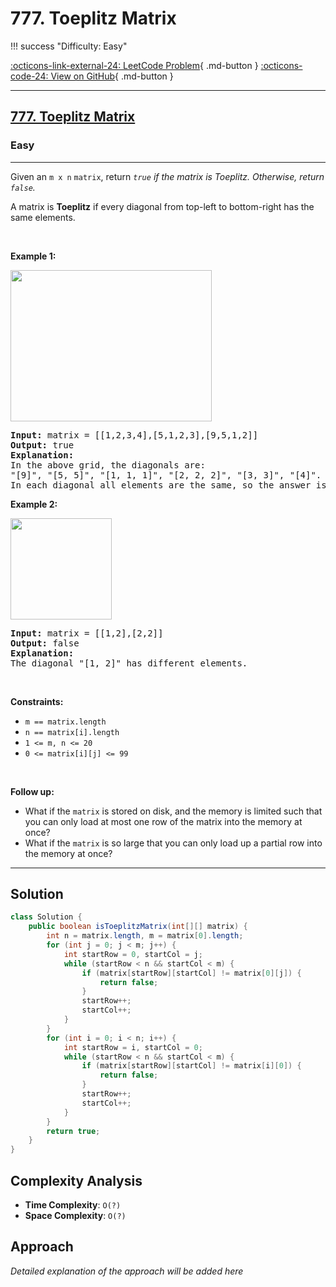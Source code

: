 # 777. Toeplitz Matrix

!!! success "Difficulty: Easy"

[:octicons-link-external-24: LeetCode Problem](https://leetcode.com/problems/toeplitz-matrix/){ .md-button }
[:octicons-code-24: View on GitHub](https://github.com/RAJ8664/Leetcode/tree/master/0777-toeplitz-matrix){ .md-button }

---

<h2><a href="https://leetcode.com/problems/toeplitz-matrix">777. Toeplitz Matrix</a></h2><h3>Easy</h3><hr><p>Given an <code>m x n</code> <code>matrix</code>, return&nbsp;<em><code>true</code>&nbsp;if the matrix is Toeplitz. Otherwise, return <code>false</code>.</em></p>

<p>A matrix is <strong>Toeplitz</strong> if every diagonal from top-left to bottom-right has the same elements.</p>

<p>&nbsp;</p>
<p><strong class="example">Example 1:</strong></p>
<img alt="" src="https://assets.leetcode.com/uploads/2020/11/04/ex1.jpg" style="width: 322px; height: 242px;" />
<pre>
<strong>Input:</strong> matrix = [[1,2,3,4],[5,1,2,3],[9,5,1,2]]
<strong>Output:</strong> true
<strong>Explanation:</strong>
In the above grid, the&nbsp;diagonals are:
&quot;[9]&quot;, &quot;[5, 5]&quot;, &quot;[1, 1, 1]&quot;, &quot;[2, 2, 2]&quot;, &quot;[3, 3]&quot;, &quot;[4]&quot;.
In each diagonal all elements are the same, so the answer is True.
</pre>

<p><strong class="example">Example 2:</strong></p>
<img alt="" src="https://assets.leetcode.com/uploads/2020/11/04/ex2.jpg" style="width: 162px; height: 162px;" />
<pre>
<strong>Input:</strong> matrix = [[1,2],[2,2]]
<strong>Output:</strong> false
<strong>Explanation:</strong>
The diagonal &quot;[1, 2]&quot; has different elements.
</pre>

<p>&nbsp;</p>
<p><strong>Constraints:</strong></p>

<ul>
	<li><code>m == matrix.length</code></li>
	<li><code>n == matrix[i].length</code></li>
	<li><code>1 &lt;= m, n &lt;= 20</code></li>
	<li><code>0 &lt;= matrix[i][j] &lt;= 99</code></li>
</ul>

<p>&nbsp;</p>
<p><strong>Follow up:</strong></p>

<ul>
	<li>What if the <code>matrix</code> is stored on disk, and the memory is limited such that you can only load at most one row of the matrix into the memory at once?</li>
	<li>What if the <code>matrix</code> is so large that you can only load up a partial row into the memory at once?</li>
</ul>


---

## Solution

```java
class Solution {
    public boolean isToeplitzMatrix(int[][] matrix) {
        int n = matrix.length, m = matrix[0].length;
        for (int j = 0; j < m; j++) {
            int startRow = 0, startCol = j;
            while (startRow < n && startCol < m) {
                if (matrix[startRow][startCol] != matrix[0][j]) {
                    return false;
                }
                startRow++;
                startCol++;
            }
        }
        for (int i = 0; i < n; i++) {
            int startRow = i, startCol = 0;
            while (startRow < n && startCol < m) {
                if (matrix[startRow][startCol] != matrix[i][0]) {
                    return false;
                }
                startRow++;
                startCol++;
            }
        }
        return true;
    }
}
```

## Complexity Analysis

- **Time Complexity**: `O(?)`
- **Space Complexity**: `O(?)`

## Approach

*Detailed explanation of the approach will be added here*

